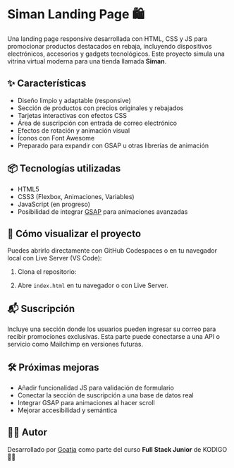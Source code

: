 # Siman Landing Page 🛍️

Una landing page responsive desarrollada con HTML, CSS y JS para promocionar productos destacados en rebaja, incluyendo dispositivos electrónicos, accesorios y gadgets tecnológicos. Este proyecto simula una vitrina virtual moderna para una tienda llamada **Siman**.

## ✨ Características

- Diseño limpio y adaptable (responsive)
- Sección de productos con precios originales y rebajados
- Tarjetas interactivas con efectos CSS
- Área de suscripción con entrada de correo electrónico
- Efectos de rotación y animación visual
- Íconos con Font Awesome
- Preparado para expandir con GSAP u otras librerías de animación

## 📦 Tecnologías utilizadas

- HTML5
- CSS3 (Flexbox, Animaciones, Variables)
- JavaScript (en progreso)
- Posibilidad de integrar [GSAP](https://gsap.com) para animaciones avanzadas

## 🚀 Cómo visualizar el proyecto

Puedes abrirlo directamente con GitHub Codespaces o en tu navegador local con Live Server (VS Code):

1. Clona el repositorio:
   
2. Abre `index.html` en tu navegador o con Live Server.

## 📬 Suscripción

Incluye una sección donde los usuarios pueden ingresar su correo para recibir promociones exclusivas. Esta parte puede conectarse a una API o servicio como Mailchimp en versiones futuras.

## 🛠️ Próximas mejoras

- Añadir funcionalidad JS para validación de formulario
- Conectar la sección de suscripción a una base de datos real
- Integrar GSAP para animaciones al hacer scroll
- Mejorar accesibilidad y semántica

## 🧑‍💻 Autor

Desarrollado por [Goatja](https://www.github.com/goatja) como parte del curso **Full Stack Junior** de KODIGO 🐱‍👓



